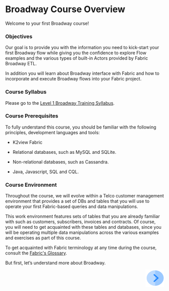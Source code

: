 # Broadway Course Overview

Welcome to your first Broadway course!   

### Objectives

Our goal is to provide you with the information you need to kick-start your first Broadway flow while giving you the confidence to explore Flow examples and the various types of built-in Actors provided by Fabric Broadway ETL. 

In addition you will learn about Broadway interface with Fabric and how to incorporate and execute Broadway flows into your Fabric project.

### Course Syllabus

Please go to the [Level 1 Broadway Training Syllabus](/academy/Training_Level_1/99_Broadway/02_broadway_training_level_1_syllabus.md).



### Course Prerequisites 

To fully understand this course, you should be familiar with the following principles, development languages and tools:

* K2view Fabric

* Relational databases, such as MySQL and SQLite.

* Non-relational databases, such as Cassandra. 

* Java, Javascript, SQL and CQL.

  

### Course Environment

Throughout the course, we will evolve within a Telco customer management environment that provides a set of DBs and tables that you will use to operate your first Fabric-based queries and data manipulations. 

This work environment features sets of tables that you are already familiar with such as customers, subscribers, invoices and contracts. Of course, you will need to get acquainted with these tables and databases, since you will be operating multiple data manipulations across the various examples and exercises as part of this course.

To get acquainted with Fabric terminology at any time during the course, consult the [Fabric's Glossary](/articles/01_fabric_overview/02_fabric_glossary.md).


But first, let’s understand more about Broadway.

[<img align="right" width="60" height="54" src="/articles/images/Next.png">](/academy/Training_Level_1/01_Fabric_Introduction/1_3_course_user_story.md)